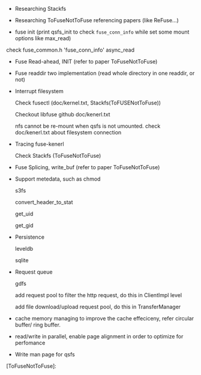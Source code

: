 
- Researching Stackfs

- Researching ToFuseNotToFuse referencing papers (like ReFuse...) 

- fuse init (print qsfs_init to check `fuse_conn_info` while set some mount options like max_read)

check fuse_common.h 'fuse_conn_info' async_read

- Fuse Read-ahead, INIT (refer to paper ToFuseNotToFuse)

- Fuse readdir two implementation (read whole directory in one readdir, or not)

- Interrupt filesystem
  
  Check fusectl (doc/kernel.txt, Stackfs(ToFUSENotToFuse))

  Checkout libfuse github  doc/kenerl.txt
  
  nfs cannot be re-mount when qsfs is not umounted. check doc/kenerl.txt about filesystem connection 

- Tracing fuse-kenerl

  Check Stackfs (ToFuseNotToFuse)

- Fuse Splicing, write_buf (refer to paper ToFuseNotToFuse)

- Support metedata, such as chmod

  s3fs

  convert_header_to_stat

  get_uid

  get_gid
  
- Persistence

  leveldb

  sqlite

- Request queue

  gdfs

  add request pool to filter the http request, do this in ClientImpl level
    
  add file download/upload request pool, do this in TransferManager

- cache memory managing to improve the cache effeciceny, refer circular buffer/ ring buffer.

- read/write in parallel, enable page alignment in order to optimize for perfomance

- Write man page for qsfs






[ToFuseNotToFuse]:
